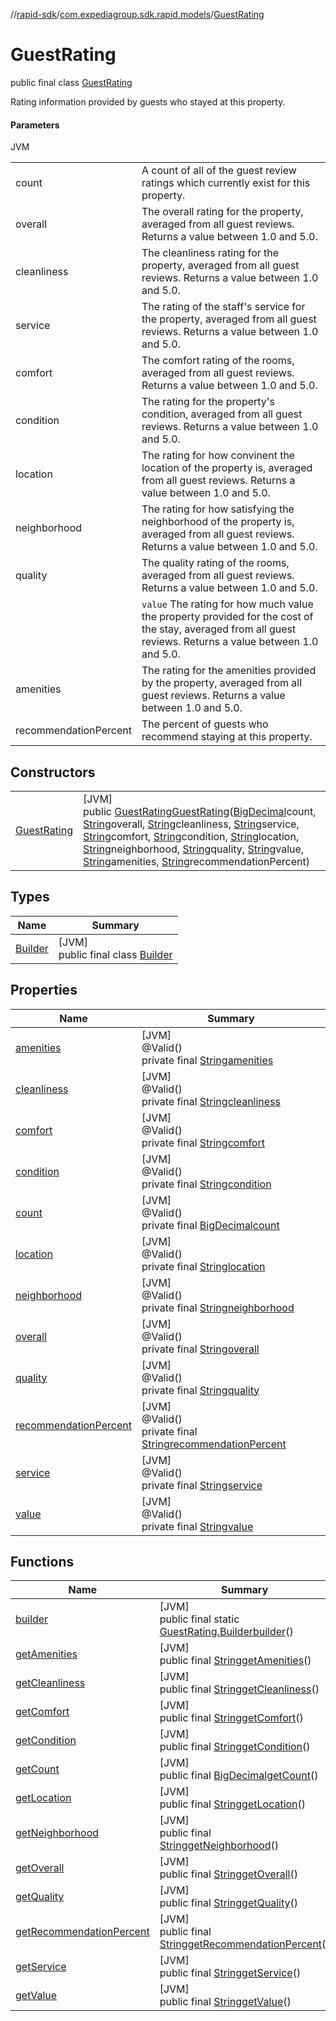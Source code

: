 //[rapid-sdk](../../../index.md)/[com.expediagroup.sdk.rapid.models](../index.md)/[GuestRating](index.md)

# GuestRating

public final class [GuestRating](index.md)

Rating information provided by guests who stayed at this property.

#### Parameters

JVM

| | |
|---|---|
| count | A count of all of the guest review ratings which currently exist for this property. |
| overall | The overall rating for the property, averaged from all guest reviews. Returns a value between 1.0 and 5.0. |
| cleanliness | The cleanliness rating for the property, averaged from all guest reviews. Returns a value between 1.0 and 5.0. |
| service | The rating of the staff's service for the property, averaged from all guest reviews. Returns a value between 1.0 and 5.0. |
| comfort | The comfort rating of the rooms, averaged from all guest reviews. Returns a value between 1.0 and 5.0. |
| condition | The rating for the property's condition, averaged from all guest reviews. Returns a value between 1.0 and 5.0. |
| location | The rating for how convinent the location of the property is, averaged from all guest reviews. Returns a value between 1.0 and 5.0. |
| neighborhood | The rating for how satisfying the neighborhood of the property is, averaged from all guest reviews. Returns a value between 1.0 and 5.0. |
| quality | The quality rating of the rooms, averaged from all guest reviews. Returns a value between 1.0 and 5.0. |
|  | `value` The rating for how much value the property provided for the cost of the stay, averaged from all guest reviews. Returns a value between 1.0 and 5.0. |
| amenities | The rating for the amenities provided by the property, averaged from all guest reviews. Returns a value between 1.0 and 5.0. |
| recommendationPercent | The percent of guests who recommend staying at this property. |

## Constructors

| | |
|---|---|
| [GuestRating](-guest-rating.md) | [JVM]<br>public [GuestRating](index.md)[GuestRating](-guest-rating.md)([BigDecimal](https://docs.oracle.com/javase/8/docs/api/java/math/BigDecimal.html)count, [String](https://docs.oracle.com/javase/8/docs/api/java/lang/String.html)overall, [String](https://docs.oracle.com/javase/8/docs/api/java/lang/String.html)cleanliness, [String](https://docs.oracle.com/javase/8/docs/api/java/lang/String.html)service, [String](https://docs.oracle.com/javase/8/docs/api/java/lang/String.html)comfort, [String](https://docs.oracle.com/javase/8/docs/api/java/lang/String.html)condition, [String](https://docs.oracle.com/javase/8/docs/api/java/lang/String.html)location, [String](https://docs.oracle.com/javase/8/docs/api/java/lang/String.html)neighborhood, [String](https://docs.oracle.com/javase/8/docs/api/java/lang/String.html)quality, [String](https://docs.oracle.com/javase/8/docs/api/java/lang/String.html)value, [String](https://docs.oracle.com/javase/8/docs/api/java/lang/String.html)amenities, [String](https://docs.oracle.com/javase/8/docs/api/java/lang/String.html)recommendationPercent) |

## Types

| Name | Summary |
|---|---|
| [Builder](-builder/index.md) | [JVM]<br>public final class [Builder](-builder/index.md) |

## Properties

| Name | Summary |
|---|---|
| [amenities](index.md#-1679374519%2FProperties%2F700308213) | [JVM]<br>@Valid()<br>private final [String](https://docs.oracle.com/javase/8/docs/api/java/lang/String.html)[amenities](index.md#-1679374519%2FProperties%2F700308213) |
| [cleanliness](index.md#1349760387%2FProperties%2F700308213) | [JVM]<br>@Valid()<br>private final [String](https://docs.oracle.com/javase/8/docs/api/java/lang/String.html)[cleanliness](index.md#1349760387%2FProperties%2F700308213) |
| [comfort](index.md#-1474064140%2FProperties%2F700308213) | [JVM]<br>@Valid()<br>private final [String](https://docs.oracle.com/javase/8/docs/api/java/lang/String.html)[comfort](index.md#-1474064140%2FProperties%2F700308213) |
| [condition](index.md#1046232005%2FProperties%2F700308213) | [JVM]<br>@Valid()<br>private final [String](https://docs.oracle.com/javase/8/docs/api/java/lang/String.html)[condition](index.md#1046232005%2FProperties%2F700308213) |
| [count](index.md#-437007407%2FProperties%2F700308213) | [JVM]<br>@Valid()<br>private final [BigDecimal](https://docs.oracle.com/javase/8/docs/api/java/math/BigDecimal.html)[count](index.md#-437007407%2FProperties%2F700308213) |
| [location](index.md#-2127928187%2FProperties%2F700308213) | [JVM]<br>@Valid()<br>private final [String](https://docs.oracle.com/javase/8/docs/api/java/lang/String.html)[location](index.md#-2127928187%2FProperties%2F700308213) |
| [neighborhood](index.md#-1025692468%2FProperties%2F700308213) | [JVM]<br>@Valid()<br>private final [String](https://docs.oracle.com/javase/8/docs/api/java/lang/String.html)[neighborhood](index.md#-1025692468%2FProperties%2F700308213) |
| [overall](index.md#-184681069%2FProperties%2F700308213) | [JVM]<br>@Valid()<br>private final [String](https://docs.oracle.com/javase/8/docs/api/java/lang/String.html)[overall](index.md#-184681069%2FProperties%2F700308213) |
| [quality](index.md#1593681185%2FProperties%2F700308213) | [JVM]<br>@Valid()<br>private final [String](https://docs.oracle.com/javase/8/docs/api/java/lang/String.html)[quality](index.md#1593681185%2FProperties%2F700308213) |
| [recommendationPercent](index.md#-381035724%2FProperties%2F700308213) | [JVM]<br>@Valid()<br>private final [String](https://docs.oracle.com/javase/8/docs/api/java/lang/String.html)[recommendationPercent](index.md#-381035724%2FProperties%2F700308213) |
| [service](index.md#-703899605%2FProperties%2F700308213) | [JVM]<br>@Valid()<br>private final [String](https://docs.oracle.com/javase/8/docs/api/java/lang/String.html)[service](index.md#-703899605%2FProperties%2F700308213) |
| [value](index.md#-1366794833%2FProperties%2F700308213) | [JVM]<br>@Valid()<br>private final [String](https://docs.oracle.com/javase/8/docs/api/java/lang/String.html)[value](index.md#-1366794833%2FProperties%2F700308213) |

## Functions

| Name | Summary |
|---|---|
| [builder](builder.md) | [JVM]<br>public final static [GuestRating.Builder](-builder/index.md)[builder](builder.md)() |
| [getAmenities](get-amenities.md) | [JVM]<br>public final [String](https://docs.oracle.com/javase/8/docs/api/java/lang/String.html)[getAmenities](get-amenities.md)() |
| [getCleanliness](get-cleanliness.md) | [JVM]<br>public final [String](https://docs.oracle.com/javase/8/docs/api/java/lang/String.html)[getCleanliness](get-cleanliness.md)() |
| [getComfort](get-comfort.md) | [JVM]<br>public final [String](https://docs.oracle.com/javase/8/docs/api/java/lang/String.html)[getComfort](get-comfort.md)() |
| [getCondition](get-condition.md) | [JVM]<br>public final [String](https://docs.oracle.com/javase/8/docs/api/java/lang/String.html)[getCondition](get-condition.md)() |
| [getCount](get-count.md) | [JVM]<br>public final [BigDecimal](https://docs.oracle.com/javase/8/docs/api/java/math/BigDecimal.html)[getCount](get-count.md)() |
| [getLocation](get-location.md) | [JVM]<br>public final [String](https://docs.oracle.com/javase/8/docs/api/java/lang/String.html)[getLocation](get-location.md)() |
| [getNeighborhood](get-neighborhood.md) | [JVM]<br>public final [String](https://docs.oracle.com/javase/8/docs/api/java/lang/String.html)[getNeighborhood](get-neighborhood.md)() |
| [getOverall](get-overall.md) | [JVM]<br>public final [String](https://docs.oracle.com/javase/8/docs/api/java/lang/String.html)[getOverall](get-overall.md)() |
| [getQuality](get-quality.md) | [JVM]<br>public final [String](https://docs.oracle.com/javase/8/docs/api/java/lang/String.html)[getQuality](get-quality.md)() |
| [getRecommendationPercent](get-recommendation-percent.md) | [JVM]<br>public final [String](https://docs.oracle.com/javase/8/docs/api/java/lang/String.html)[getRecommendationPercent](get-recommendation-percent.md)() |
| [getService](get-service.md) | [JVM]<br>public final [String](https://docs.oracle.com/javase/8/docs/api/java/lang/String.html)[getService](get-service.md)() |
| [getValue](get-value.md) | [JVM]<br>public final [String](https://docs.oracle.com/javase/8/docs/api/java/lang/String.html)[getValue](get-value.md)() |
